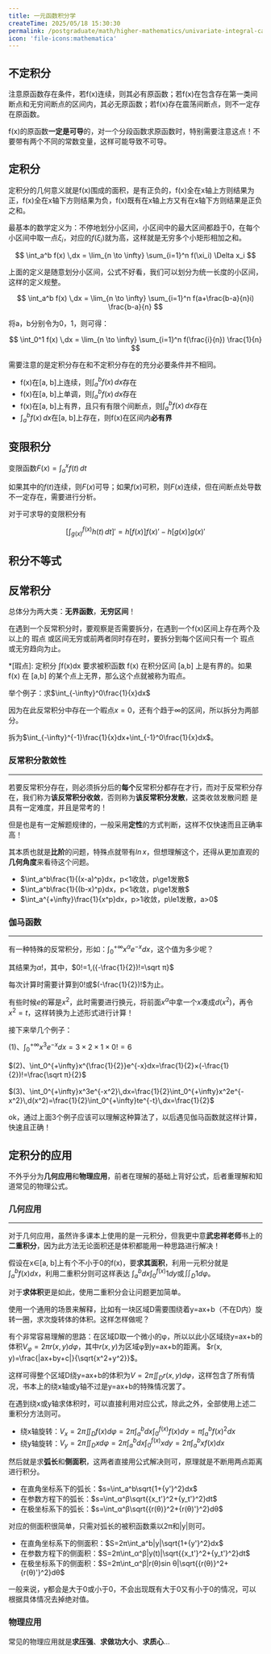 ```yaml
---
title: 一元函数积分学
createTime: 2025/05/18 15:30:30
permalink: /postgraduate/math/higher-mathematics/univariate-integral-calculus/
icon: 'file-icons:mathematica'
---
```


## 不定积分

注意原函数存在条件，若f(x)连续，则其必有原函数；若f(x)在包含存在第一类间断点和无穷间断点的区间内，其必无原函数；若f(x)存在震荡间断点，则不一定存在原函数。

f(x)的原函数**一定是可导**的，对一个分段函数求原函数时，特别需要注意这点！不要带有两个不同的常数变量，这样可能导致不可导。

## 定积分

定积分的几何意义就是f(x)围成的面积，是有正负的，f(x)全在x轴上方则结果为正，f(x)全在x轴下方则结果为负，f(x)既有在x轴上方又有在x轴下方则结果是正负之和。

最基本的数学定义为：不停地划分小区间，小区间中的最大区间都趋于0，在每个小区间中取一点$\xi_i$，对应的$f(\xi_i)$就为高，这样就是无穷多个小矩形相加之和。

$$ \int_a^b f(x) \,dx = \lim_{n \to \infty} \sum_{i=1}^n f(\xi_i) \Delta x_i $$

上面的定义是随意划分小区间，公式不好看，我们可以划分为统一长度的小区间，这样的定义规整。

$$ \int_a^b f(x) \,dx = \lim_{n \to \infty} \sum_{i=1}^n f(a+\frac{b-a}{n}i) \frac{b-a}{n} $$

将a，b分别令为0，1，则可得：

$$ \int_0^1 f(x) \,dx = \lim_{n \to \infty} \sum_{i=1}^n f(\frac{i}{n}) \frac{1}{n} $$

需要注意的是定积分存在和不定积分存在的充分必要条件并不相同。

- f(x)在[a, b]上连续，则$\int_a^bf(x) \,dx$存在
- f(x)在[a, b]上单调，则$\int_a^bf(x) \,dx$存在
- f(x)在[a, b]上有界，且只有有限个间断点，则$\int_a^bf(x) \,dx$存在
- $\int_a^bf(x) \,dx$在[a, b]上存在，则f(x)在区间内**必有界**

## 变限积分

变限函数$F(x)=\int_a^xf(t)\,dt$

如果其中的$f(t)$连续，则$F(x)$可导；如果$f(x)$可积，则$F(x)$连续，但在间断点处导数不一定存在，需要进行分析。

对于可求导的变限积分有

$$[\int_{g(x)}^{f(x)}h(t)\,dt]'=h[f(x)]{f(x)}'-h[g(x)]{g(x)}'$$

## 积分不等式

## 反常积分

总体分为两大类：**无界函数**，**无穷区间**！

在遇到一个反常积分时，要观察是否需要拆分，在遇到一个f(x)区间上存在两个及以上的 瑕点 或区间无穷或前两者同时存在时，要拆分到每个区间只有一个 瑕点 或无穷趋向为止。

*[瑕点]: 定积分 ∫f(x)dx 要求被积函数 f(x) 在积分区间 [a,b] 上是有界的。如果 f(x) 在 [a,b] 的某个点上无界，那么这个点就被称为瑕点。

举个例子：求$\int_{-\infty}^0\frac{1}{x}dx$

因为在此反常积分中存在一个暇点$x=0$，还有个趋于$\infty$的区间，所以拆分为两部分。

拆为$\int_{-\infty}^{-1}\frac{1}{x}dx+\int_{-1}^0\frac{1}{x}dx$。


### 反常积分散敛性
---

若要反常积分存在，则必须拆分后的**每个**反常积分都存在才行，而对于反常积分存在，我们称为**该反常积分收敛**，否则称为**该反常积分发散**，这类收敛发散问题
是具有一定难度，并且是常考的！

但是也是有一定解题规律的，一般采用**定性**的方式判断，这样不仅快速而且正确率高！

其本质也就是**比阶**的问题，特殊点就带有$ln\,x$，但想理解这个，还得从更加直观的**几何角度**来看待这个问题。



- $\int_a^b\frac{1}{(x-a)^p}dx，p<1收敛，p\ge1发散$
- $\int_a^b\frac{1}{(b-x)^p}dx，p<1收敛，p\ge1发散$
- $\int_a^{+\infty}\frac{1}{x^p}dx，p>1收敛，p\le1发散，a>0$

### 伽马函数

---

有一种特殊的反常积分，形如：$\int_0^{+\infty}x^αe^{-x}dx$，这个值为多少呢？

其结果为$α!$，其中，$0!=1,({-\frac{1}{2})!=\sqrt π}$

每次计算时需要计算到$0!$或$(-\frac{1}{2})!$为止。

有些时候$e$的幂是$x^2$，此时需要进行换元，将前面$x^α$中拿一个$x$凑成$d(x^2)$，再令$x^2=t$，这样转换为上述形式进行计算！

接下来举几个例子：

$(1)、\int_0^{+\infty}x^3e^{-x}dx=3×2×1×0!=6$

$(2)、\int_0^{+\infty}x^{\frac{1}{2}}e^{-x}dx=\frac{1}{2}×(-\frac{1}{2})!=\frac{\sqrt π}{2}$

$(3)、\int_0^{+\infty}x^3e^{-x^2}\,dx=\frac{1}{2}\int_0^{+\infty}x^2e^{-x^2}\,d(x^2)=\frac{1}{2}\int_0^{+\infty}te^{-t}\,dx=\frac{1}{2}$

ok，通过上面3个例子应该可以理解这种算法了，以后遇见伽马函数就这样计算，快速且正确！

## 定积分的应用

不外乎分为**几何应用**和**物理应用**，前者在理解的基础上背好公式，后者重理解和知道常见的物理公式。

### 几何应用
---

对于几何应用，虽然许多课本上使用的是一元积分，但我更中意**武忠祥老师**书上的**二重积分**，因为此方法无论面积还是体积都能用一种思路进行解决！

假设在x∈[a, b]上有个不小于0的f(x)，要**求其面积**，利用一元积分就是$\int_a^bf(x)dx$，利用二重积分则可这样表达
$\int_a^bdx\int_0^{f(x)}1dy$或$\iint_D1dφ$。

对于**求体积**更是如此，使用二重积分会让问题更加简单。

使用一个通用的场景来解释，比如有一块区域D需要围绕着y=ax+b（不在D内）旋转一圈，求次旋转体的体积。这样怎样做呢？

有个非常容易理解的思路：在区域D取一个微小的φ，所以以此小区域绕y=ax+b的体积$V_φ=2πr(x, y)dφ$，其中$r(x, y)$为区域φ到y=ax+b的距离。
$r(x, y)=\frac{|ax+by+c|}{\sqrt{x^2+y^2}}$。

这样可得整个区域D绕y=ax+b的体积为$V=2π\iint_Dr(x, y)dφ$，这样包含了所有情况，书本上的绕x轴或y轴不过是y=ax+b的特殊情况罢了。

在遇到绕x或y轴求体积时，可以直接利用对应公式，除此之外，全部使用上述二重积分方法则可。

- 绕x轴旋转：$V_x=2π\iint_Df(x)dφ=2π\int_a^bdx\int_0^{f(x)}f(x)dy=π\int_a^bf(x)^2dx$
- 绕y轴旋转：$V_y=2π\iint_Dxdφ=2π\int_a^bdx\int_0^{f(x)}xdy=2π\int_a^bxf(x)dx$

然后就是求**弧长**和**侧面积**，这两者直接用公式解决则可，原理就是不断用两点距离进行积分。


- 在直角坐标系下的弧长：$s=\int_a^b\sqrt{1+{y'}^2}dx$ 
- 在参数方程下的弧长：$s=\int_α^β\sqrt{{x_t'}^2+{y_t'}^2}dt$
- 在极坐标系下的弧长：$s=\int_α^β\sqrt{{r(θ)}^2+{r(θ)'}^2}dθ$

对应的侧面积很简单，只需对弧长的被积函数乘以2π和|y|则可。

- 在直角坐标系下的侧面积：$S=2π\int_a^b|y|\sqrt{1+{y'}^2}dx$
- 在参数方程下的侧面积：$S=2π\int_α^β|y(t)|\sqrt{{x_t'}^2+{y_t'}^2}dt$
- 在极坐标系下的侧面积：$S=2π\int_α^β|r(θ)sin θ|\sqrt{{r(θ)}^2+{r(θ)'}^2}dθ$

一般来说，y都会是大于0或小于0，不会出现既有大于0又有小于0的情况，可以根据具体情况去掉绝对值。

### 物理应用

常见的物理应用就是**求压强**、**求做功大小**、**求质心**...
